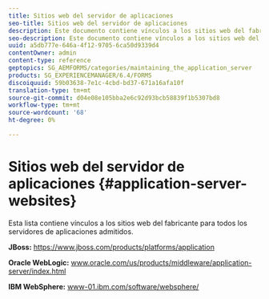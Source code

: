 ```yaml
---
title: Sitios web del servidor de aplicaciones
seo-title: Sitios web del servidor de aplicaciones
description: Este documento contiene vínculos a los sitios web del fabricante para todos los servidores de aplicaciones admitidos.
seo-description: Este documento contiene vínculos a los sitios web del fabricante para todos los servidores de aplicaciones admitidos.
uuid: a5db777e-646a-4f12-9705-6ca50d9339d4
contentOwner: admin
content-type: reference
geptopics: SG_AEMFORMS/categories/maintaining_the_application_server
products: SG_EXPERIENCEMANAGER/6.4/FORMS
discoiquuid: 59b03638-7e1c-4cbd-bd37-671a16afa10f
translation-type: tm+mt
source-git-commit: d04e08e105bba2e6c92d93bcb58839f1b5307bd8
workflow-type: tm+mt
source-wordcount: '68'
ht-degree: 0%

---
```



# Sitios web del servidor de aplicaciones {#application-server-websites}

Esta lista contiene vínculos a los sitios web del fabricante para todos los servidores de aplicaciones admitidos.

**JBoss:** https://www.jboss.com/products/platforms/application

**Oracle WebLogic:** www.oracle.com/us/products/middleware/application-server/index.html

**IBM WebSphere:** www-01.ibm.com/software/websphere/
